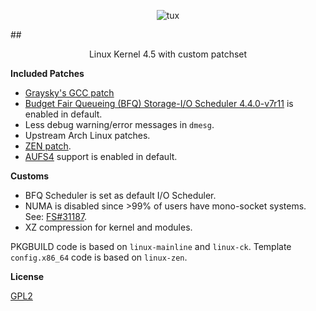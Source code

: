 
<p align="center">
  <img src="http://i.imgur.com/BbD1jGBl.jpg" alt="tux"/>
</p>

##<p align="center">Linux Kernel 4.5 with custom patchset<br/></p>

**Included Patches**

 - [Graysky's GCC patch](https://github.com/graysky2/kernel_gcc_patch)
 - [Budget Fair Queueing (BFQ) Storage-I/O Scheduler 4.4.0-v7r11](http://algo.ing.unimo.it/people/paolo/disk_sched/sources.php) is enabled in default.
 - Less debug warning/error messages in `dmesg`.
 - Upstream Arch Linux patches.
 - [ZEN patch](https://github.com/zen-kernel/zen-kernel).
 - [AUFS4](http://aufs.sourceforge.net/) support is enabled in default.
 
**Customs**

 - BFQ Scheduler is set as default I/O Scheduler.
 - NUMA is disabled since >99% of users have mono-socket systems. See: [FS#31187](https://bugs.archlinux.org/task/31187).
 - XZ compression for kernel and modules.

PKGBUILD code is based on `linux-mainline` and `linux-ck`.
Template `config.x86_64` code is based on `linux-zen`. 

**License**

[GPL2](https://www.gnu.org/licenses/gpl-2.0.txt)
